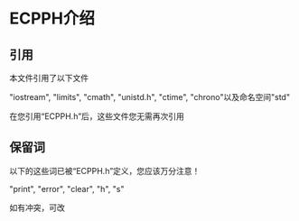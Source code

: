 # ECPPH介绍

## 引用

本文件引用了以下文件

"iostream", "limits", "cmath", "unistd.h", "ctime", "chrono"以及命名空间"std"

在您引用“ECPPH.h”后，这些文件您无需再次引用

## 保留词

以下的这些词已被“ECPPH.h”定义，您应该万分注意！

"print", "error", "clear", "h", "s"

如有冲突，可改